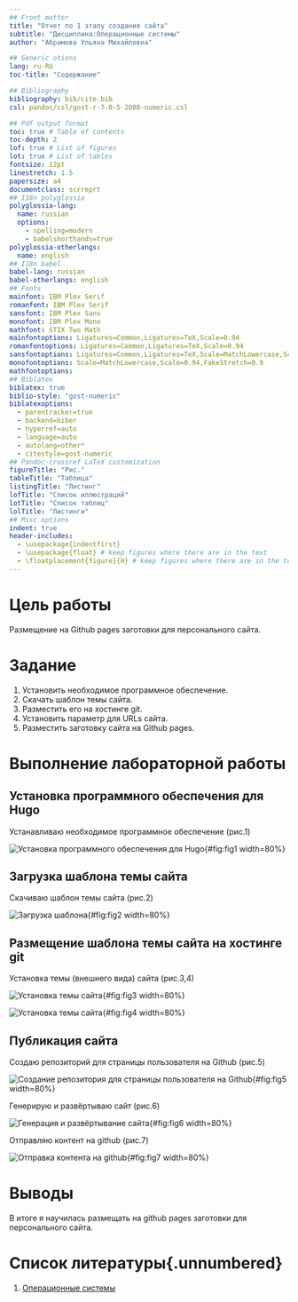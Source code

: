 ```yaml
---
## Front matter
title: "Отчет по 1 этапу создания сайта"
subtitle: "Дисциплина:Операционные системы"
author: "Абрамова Ульяна Михайловна"

## Generic otions
lang: ru-RU
toc-title: "Содержание"

## Bibliography
bibliography: bib/cite.bib
csl: pandoc/csl/gost-r-7-0-5-2008-numeric.csl

## Pdf output format
toc: true # Table of contents
toc-depth: 2
lof: true # List of figures
lot: true # List of tables
fontsize: 12pt
linestretch: 1.5
papersize: a4
documentclass: scrreprt
## I18n polyglossia
polyglossia-lang:
  name: russian
  options:
	- spelling=modern
	- babelshorthands=true
polyglossia-otherlangs:
  name: english
## I18n babel
babel-lang: russian
babel-otherlangs: english
## Fonts
mainfont: IBM Plex Serif
romanfont: IBM Plex Serif
sansfont: IBM Plex Sans
monofont: IBM Plex Mono
mathfont: STIX Two Math
mainfontoptions: Ligatures=Common,Ligatures=TeX,Scale=0.94
romanfontoptions: Ligatures=Common,Ligatures=TeX,Scale=0.94
sansfontoptions: Ligatures=Common,Ligatures=TeX,Scale=MatchLowercase,Scale=0.94
monofontoptions: Scale=MatchLowercase,Scale=0.94,FakeStretch=0.9
mathfontoptions:
## Biblatex
biblatex: true
biblio-style: "gost-numeric"
biblatexoptions:
  - parentracker=true
  - backend=biber
  - hyperref=auto
  - language=auto
  - autolang=other*
  - citestyle=gost-numeric
## Pandoc-crossref LaTeX customization
figureTitle: "Рис."
tableTitle: "Таблица"
listingTitle: "Листинг"
lofTitle: "Список иллюстраций"
lotTitle: "Список таблиц"
lolTitle: "Листинги"
## Misc options
indent: true
header-includes:
  - \usepackage{indentfirst}
  - \usepackage{float} # keep figures where there are in the text
  - \floatplacement{figure}{H} # keep figures where there are in the text
---
```


# Цель работы

Размещение на Github pages заготовки для персонального сайта.

# Задание

  1.  Установить необходимое программное обеспечение.
  2.  Скачать шаблон темы сайта.
  3.  Разместить его на хостинге git.
  4.  Установить параметр для URLs сайта.
  5.  Разместить заготовку сайта на Github pages.

# Выполнение лабораторной работы
## Установка программного обеспечения для Hugo 
Устанавливаю необходимое программное обеспечение (рис.1)

![Установка программного обеспечения для Hugo](/home/umabramova/cite/presentation/image/1.jpg){#fig:fig1 width=80%}

## Загрузка шаблона темы сайта
Скачиваю шаблон темы сайта (рис.2)

![Загрузка шаблона](/home/umabramova/cite/presentation/image/2.jpg){#fig:fig2 width=80%}

## Размещение шаблона темы сайта на хостинге git
Установка темы (внешнего вида) сайта (рис.3,4)

![Установка темы сайта](/home/umabramova/cite/presentation/image/3.jpg){#fig:fig3 width=80%}

![Установка темы сайта](/home/umabramova/cite/presentation/image/4.jpg){#fig:fig4 width=80%}

## Публикация сайта
Создаю репозиторий для страницы пользователя на Github (рис.5)

![Создание репозитория для страницы пользователя на Github](/home/umabramova/cite/presentation/image/5.jpg){#fig:fig5 width=80%}

Генерирую и развёртываю сайт (рис.6)

![Генерация и развёртывание сайта](/home/umabramova/cite/presentation/image/6.jpg){#fig:fig6 width=80%}

Отправляю контент на github (рис.7)

![Отправка контента на github](/home/umabramova/cite/presentation/image/7.jpg){#fig:fig7 width=80%}

# Выводы

В итоге я научилась размещать на github pages заготовки для персонального сайта.

# Список литературы{.unnumbered}
1. [Операционные системы](https://esystem.rudn.ru/mod/page/view.php?id=1224217)
